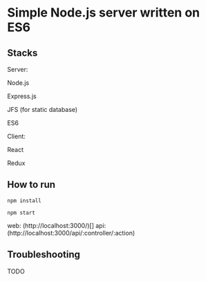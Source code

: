 # Simple Node.js server written on ES6

## Stacks

Server:

Node.js

Express.js

JFS (for static database)

ES6

Client:

React

Redux

## How to run

    npm install

    npm start

web: (http://localhost:3000/)[]
api: (http://localhost:3000/api/:controller/:action)

## Troubleshooting

TODO
